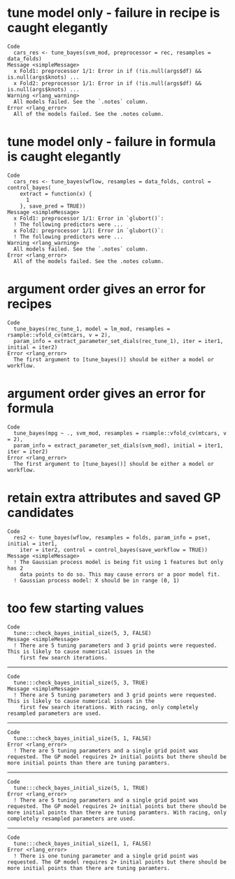 # tune model only - failure in recipe is caught elegantly

    Code
      cars_res <- tune_bayes(svm_mod, preprocessor = rec, resamples = data_folds)
    Message <simpleMessage>
      x Fold1: preprocessor 1/1: Error in if (!is.null(args$df) && is.null(args$knots) ...
      x Fold2: preprocessor 1/1: Error in if (!is.null(args$df) && is.null(args$knots) ...
    Warning <rlang_warning>
      All models failed. See the `.notes` column.
    Error <rlang_error>
      All of the models failed. See the .notes column.

# tune model only - failure in formula is caught elegantly

    Code
      cars_res <- tune_bayes(wflow, resamples = data_folds, control = control_bayes(
        extract = function(x) {
          1
        }, save_pred = TRUE))
    Message <simpleMessage>
      x Fold1: preprocessor 1/1: Error in `glubort()`:
      ! The following predictors were ...
      x Fold2: preprocessor 1/1: Error in `glubort()`:
      ! The following predictors were ...
    Warning <rlang_warning>
      All models failed. See the `.notes` column.
    Error <rlang_error>
      All of the models failed. See the .notes column.

# argument order gives an error for recipes

    Code
      tune_bayes(rec_tune_1, model = lm_mod, resamples = rsample::vfold_cv(mtcars, v = 2),
      param_info = extract_parameter_set_dials(rec_tune_1), iter = iter1, initial = iter2)
    Error <rlang_error>
      The first argument to [tune_bayes()] should be either a model or workflow.

# argument order gives an error for formula

    Code
      tune_bayes(mpg ~ ., svm_mod, resamples = rsample::vfold_cv(mtcars, v = 2),
      param_info = extract_parameter_set_dials(svm_mod), initial = iter1, iter = iter2)
    Error <rlang_error>
      The first argument to [tune_bayes()] should be either a model or workflow.

# retain extra attributes and saved GP candidates

    Code
      res2 <- tune_bayes(wflow, resamples = folds, param_info = pset, initial = iter1,
        iter = iter2, control = control_bayes(save_workflow = TRUE))
    Message <simpleMessage>
      ! The Gaussian process model is being fit using 1 features but only has 2
        data points to do so. This may cause errors or a poor model fit.
      ! Gaussian process model: X should be in range (0, 1)

# too few starting values

    Code
      tune:::check_bayes_initial_size(5, 3, FALSE)
    Message <simpleMessage>
      ! There are 5 tuning parameters and 3 grid points were requested. This is likely to cause numerical issues in the
        first few search iterations.

---

    Code
      tune:::check_bayes_initial_size(5, 3, TRUE)
    Message <simpleMessage>
      ! There are 5 tuning parameters and 3 grid points were requested. This is likely to cause numerical issues in the
        first few search iterations. With racing, only completely resampled parameters are used.

---

    Code
      tune:::check_bayes_initial_size(5, 1, FALSE)
    Error <rlang_error>
      ! There are 5 tuning parameters and a single grid point was requested. The GP model requires 2+ initial points but there should be more initial points than there are tuning paramters. 

---

    Code
      tune:::check_bayes_initial_size(5, 1, TRUE)
    Error <rlang_error>
      ! There are 5 tuning parameters and a single grid point was requested. The GP model requires 2+ initial points but there should be more initial points than there are tuning paramters. With racing, only completely resampled parameters are used.

---

    Code
      tune:::check_bayes_initial_size(1, 1, FALSE)
    Error <rlang_error>
      ! There is one tuning parameter and a single grid point was requested. The GP model requires 2+ initial points but there should be more initial points than there are tuning paramters. 

